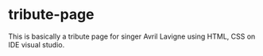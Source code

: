# tribute-page
This is basically a tribute page for singer Avril Lavigne using HTML, CSS on IDE visual studio.
